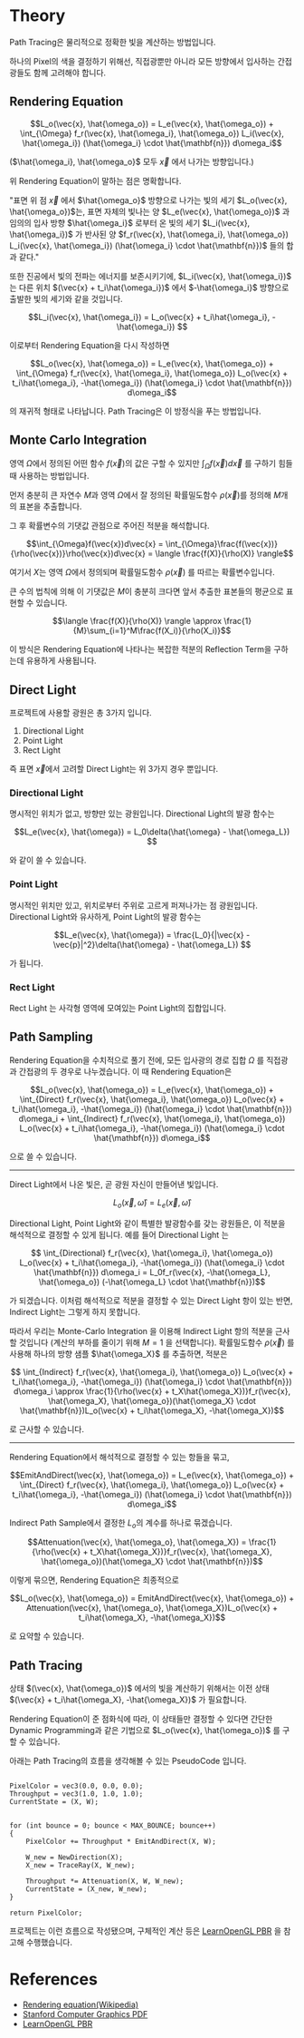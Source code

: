 # Theory

Path Tracing은 물리적으로 정확한 빛을 계산하는 방법입니다.

하나의 Pixel의 색을 결정하기 위해선, 직접광뿐만 아니라 모든 방향에서 입사하는 간접광들도 함께 고려해야 합니다.

## Rendering Equation

$$L_o(\vec{x}, \hat{\omega_o}) = L_e(\vec{x}, \hat{\omega_o}) + \int_{\Omega} f_r(\vec{x}, \hat{\omega_i}, \hat{\omega_o}) L_i(\vec{x}, \hat{\omega_i}) (\hat{\omega_i} \cdot \hat{\mathbf{n}}) d\omega_i$$

($\hat{\omega_i}, \hat{\omega_o}$ 모두 $\vec{x}$ 에서 나가는 방향입니다.)

위 Rendering Equation이 말하는 점은 명확합니다.

"표면 위 점 $\vec{x}$ 에서 $\hat{\omega_o}$ 방향으로 나가는 빛의 세기 $L_o(\vec{x}, \hat{\omega_o})$는, 표면 자체의 빛나는 양 $L_e(\vec{x}, \hat{\omega_o})$ 과 임의의 입사 방향 $\hat{\omega_i}$ 로부터 온 빛의 세기 $L_i(\vec{x}, \hat{\omega_i})$ 가 반사된 양 $f_r(\vec{x}, \hat{\omega_i}, \hat{\omega_o}) L_i(\vec{x}, \hat{\omega_i}) (\hat{\omega_i} \cdot \hat{\mathbf{n}})$ 들의 합과 같다."

또한 진공에서 빛의 전파는 에너지를 보존시키기에, $L_i(\vec{x}, \hat{\omega_i})$ 는 다른 위치 $(\vec{x} + t_i\hat{\omega_i})$ 에서 $-\hat{\omega_i}$ 방향으로 출발한 빛의 세기와 같을 것입니다.

$$L_i(\vec{x}, \hat{\omega_i}) = L_o(\vec{x} + t_i\hat{\omega_i}, -\hat{\omega_i}) $$

이로부터 Rendering Equation을 다시 작성하면

$$L_o(\vec{x}, \hat{\omega_o}) = L_e(\vec{x}, \hat{\omega_o}) + \int_{\Omega} f_r(\vec{x}, \hat{\omega_i}, \hat{\omega_o}) L_o(\vec{x} + t_i\hat{\omega_i}, -\hat{\omega_i}) (\hat{\omega_i} \cdot \hat{\mathbf{n}}) d\omega_i$$

의 재귀적 형태로 나타납니다. Path Tracing은 이 방정식을 푸는 방법입니다.


## Monte Carlo Integration

영역 ${\Omega}$에서 정의된 어떤 함수 $f(\vec{x})$의 값은 구할 수 있지만 $\int_{\Omega}f(\vec{x})d\vec{x}$ 를 구하기 힘들 때 사용하는 방법입니다.

먼저 충분히 큰 자연수 $M$과 영역 ${\Omega}$에서 잘 정의된 확률밀도함수 $\rho(\vec{x})$를 정의해 $M$개의 표본을 추출합니다.

그 후 확률변수의 기댓값 관점으로 주어진 적분을 해석합니다.

$$\int_{\Omega}f(\vec{x})d\vec{x} = \int_{\Omega}\frac{f(\vec{x})}{\rho(\vec{x})}\rho(\vec{x})d\vec{x} =  \langle \frac{f(X)}{\rho(X)} \rangle$$

여기서 $X$는 영역 ${\Omega}$에서 정의되며 확률밀도함수 $\rho(\vec{x})$ 를 따르는 확률변수입니다.

큰 수의 법칙에 의해 이 기댓값은 $M$이 충분히 크다면 앞서 추출한 표본들의 평균으로 표현할 수 있습니다.

$$\langle \frac{f(X)}{\rho(X)} \rangle \approx \frac{1}{M}\sum_{i=1}^M\frac{f(X_i)}{\rho(X_i)}$$

이 방식은 Rendering Equation에 나타나는 복잡한 적분의 Reflection Term을 구하는데 유용하게 사용됩니다.

## Direct Light

프로젝트에 사용할 광원은 총 3가지 입니다.

1. Directional Light
2. Point Light
3. Rect Light

즉 표면 $\vec{x}$에서 고려할 Direct Light는 위 3가지 경우 뿐입니다.

### Directional Light

명시적인 위치가 없고, 방향만 있는 광원입니다. Directional Light의 발광 함수는 

$$L_e(\vec{x}, \hat{\omega}) = L_0\delta(\hat{\omega} - \hat{\omega_L}) $$

와 같이 쓸 수 있습니다.

### Point Light

명시적인 위치만 있고, 위치로부터 주위로 고르게 퍼져나가는 점 광원입니다. Directional Light와 유사하게, Point Light의 발광 함수는

$$L_e(\vec{x}, \hat{\omega}) = \frac{L_0}{|\vec{x} - \vec{p}|^2}\delta(\hat{\omega} - \hat{\omega_L}) $$

가 됩니다.

### Rect Light

Rect Light 는 사각형 영역에 모여있는 Point Light의 집합입니다.


## Path Sampling


Rendering Equation을 수치적으로 풀기 전에, 모든 입사광의 경로 집합 $\Omega$ 를 직접광과 간접광의 두 경우로 나누겠습니다. 이 때 Rendering Equation은

$$L_o(\vec{x}, \hat{\omega_o}) = L_e(\vec{x}, \hat{\omega_o}) + \int_{Direct} f_r(\vec{x}, \hat{\omega_i}, \hat{\omega_o}) L_o(\vec{x} + t_i\hat{\omega_i}, -\hat{\omega_i}) (\hat{\omega_i} \cdot \hat{\mathbf{n}}) d\omega_i + \int_{Indirect} f_r(\vec{x}, \hat{\omega_i}, \hat{\omega_o}) L_o(\vec{x} + t_i\hat{\omega_i}, -\hat{\omega_i}) (\hat{\omega_i} \cdot \hat{\mathbf{n}}) d\omega_i$$

으로 쓸 수 있습니다.

------------

Direct Light에서 나온 빛은, 곧 광원 자신이 만들어낸 빛입니다.

$$L_o(\vec{x}, \hat{\omega}) = L_e(\vec{x}, \hat{\omega})$$



Directional Light, Point Light와 같이 특별한 발광함수를 갖는 광원들은, 이 적분을 해석적으로 결정할 수 있게 됩니다. 예를 들어 Directional Light 는

$$ \int_{Directional} f_r(\vec{x}, \hat{\omega_i}, \hat{\omega_o}) L_o(\vec{x} + t_i\hat{\omega_i}, -\hat{\omega_i}) (\hat{\omega_i} \cdot \hat{\mathbf{n}}) d\omega_i = L_0f_r(\vec{x}, -\hat{\omega_L}, \hat{\omega_o}) (-\hat{\omega_L} \cdot \hat{\mathbf{n}})$$

가 되겠습니다. 이처럼 해석적으로 적분을 결정할 수 있는 Direct Light 항이 있는 반면, Indirect Light는 그렇게 하지 못합니다. 

따라서 우리는 Monte-Carlo Integration 을 이용해 Indirect Light 항의 적분을 근사할 것입니다 (계산의 부하를 줄이기 위해 $M = 1$ 을 선택합니다). 확률밀도함수 $\rho(\vec{x})$ 를 사용해 하나의 방향 샘플 $\hat{\omega_X}$ 를 추출하면, 적분은

$$ \int_{Indirect} f_r(\vec{x}, \hat{\omega_i}, \hat{\omega_o}) L_o(\vec{x} + t_i\hat{\omega_i}, -\hat{\omega_i}) (\hat{\omega_i} \cdot \hat{\mathbf{n}}) d\omega_i \approx  \frac{1}{\rho(\vec{x} + t_X\hat{\omega_X})}f_r(\vec{x}, \hat{\omega_X}, \hat{\omega_o})(\hat{\omega_X} \cdot \hat{\mathbf{n}})L_o(\vec{x} + t_i\hat{\omega_X}, -\hat{\omega_X})$$

로 근사할 수 있습니다.

------------

Rendering Equation에서 해석적으로 결정할 수 있는 항들을 묶고, 


$$EmitAndDirect(\vec{x}, \hat{\omega_o}) = L_e(\vec{x}, \hat{\omega_o}) + \int_{Direct} f_r(\vec{x}, \hat{\omega_i}, \hat{\omega_o}) L_o(\vec{x} + t_i\hat{\omega_i}, -\hat{\omega_i}) (\hat{\omega_i} \cdot \hat{\mathbf{n}}) d\omega_i$$

Indirect Path Sample에서 결정한 $L_o$의 계수를 하나로 묶겠습니다.


$$Attenuation(\vec{x}, \hat{\omega_o}, \hat{\omega_X}) = \frac{1}{\rho(\vec{x} + t_X\hat{\omega_X})}f_r(\vec{x}, \hat{\omega_X}, \hat{\omega_o})(\hat{\omega_X} \cdot \hat{\mathbf{n}})$$

이렇게 묶으면, Rendering Equation은 최종적으로

$$L_o(\vec{x}, \hat{\omega_o}) = EmitAndDirect(\vec{x}, \hat{\omega_o}) + Attenuation(\vec{x}, \hat{\omega_o}, \hat{\omega_X})L_o(\vec{x} + t_i\hat{\omega_X}, -\hat{\omega_X})$$

로 요약할 수 있습니다.

## Path Tracing

상태 $(\vec{x}, \hat{\omega_o})$ 에서의 빛을 계산하기 위해서는 이전 상태 $(\vec{x} + t_i\hat{\omega_X}, -\hat{\omega_X})$ 가 필요합니다. 

Rendering Equation이 준 점화식에 따라, 이 상태들만 결정할 수 있다면 간단한 Dynamic Programming과 같은 기법으로 $L_o(\vec{x}, \hat{\omega_o})$ 를 구할 수 있습니다.

아래는 Path Tracing의 흐름을 생각해볼 수 있는 PseudoCode 입니다.

```

PixelColor = vec3(0.0, 0.0, 0.0);
Throughput = vec3(1.0, 1.0, 1.0);
CurrentState = (X, W);


for (int bounce = 0; bounce < MAX_BOUNCE; bounce++)
{
    PixelColor += Throughput * EmitAndDirect(X, W);

    W_new = NewDirection(X);
    X_new = TraceRay(X, W_new);

    Throughput *= Attenuation(X, W, W_new);
    CurrentState = (X_new, W_new);
}

return PixelColor;

```

프로젝트는 이런 흐름으로 작성됐으며, 구체적인 계산 등은 [LearnOpenGL PBR][LearnOpenGL-PBR-Theory] 을 참고해 수행했습니다.

# References

+ [Rendering equation(Wikipedia)][Rendering-Equation-Wiki]
+ [Stanford Computer Graphics PDF][Stanford-Computer-Graphics-pdf]
+ [LearnOpenGL PBR][LearnOpenGL-PBR-Theory]





[LearnOpenGL-PBR-Theory]: https://learnopengl.com/PBR/Theory
[Rendering-Equation-Wiki]: https://en.wikipedia.org/wiki/Rendering_equation
[Stanford-Computer-Graphics-pdf]: https://graphics.stanford.edu/courses/cs348b-01/course29.hanrahan.pdf